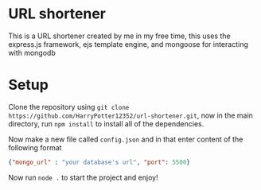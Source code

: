 # URL shortener

This is a URL shortener created by me in my free time, this uses the express.js framework, ejs template engine, and mongoose for interacting with mongodb

# Setup
Clone the repository using `git clone https://github.com/HarryPotter12352/url-shortener.git`, now in the main directory, run `npm install` to install all of the dependencies.

Now make a new file called `config.json` and in that enter content of the following format
```json
{"mongo_url" : "your database's url", "port": 5500}
```
Now run `node .` to start the project and enjoy!